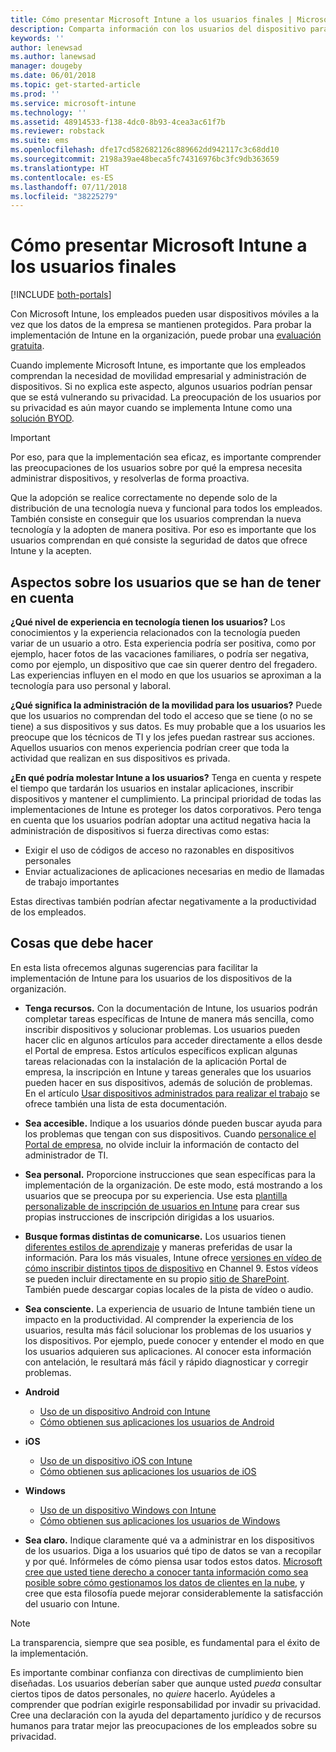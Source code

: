 ```yaml
---
title: Cómo presentar Microsoft Intune a los usuarios finales | Microsoft Intune
description: Comparta información con los usuarios del dispositivo para que la implementación de Intune se realice correctamente.
keywords: ''
author: lenewsad
ms.author: lanewsad
manager: dougeby
ms.date: 06/01/2018
ms.topic: get-started-article
ms.prod: ''
ms.service: microsoft-intune
ms.technology: ''
ms.assetid: 48914533-f138-4dc0-8b93-4cea3ac61f7b
ms.reviewer: robstack
ms.suite: ems
ms.openlocfilehash: dfe17cd582682126c889662dd942117c3c68dd10
ms.sourcegitcommit: 2198a39ae48beca5fc74316976bc3fc9db363659
ms.translationtype: HT
ms.contentlocale: es-ES
ms.lasthandoff: 07/11/2018
ms.locfileid: "38225279"
---
```

# <a name="how-to-educate-your-end-users-about-microsoft-intune"></a>Cómo presentar Microsoft Intune a los usuarios finales

[!INCLUDE [both-portals](./includes/note-for-both-portals.md)]

Con Microsoft Intune, los empleados pueden usar dispositivos móviles a la vez que los datos de la empresa se mantienen protegidos. Para probar la implementación de Intune en la organización, puede probar una [evaluación gratuita](app-sdk.md).

Cuando implemente Microsoft Intune, es importante que los empleados comprendan la necesidad de movilidad empresarial y administración de dispositivos. Si no explica este aspecto, algunos usuarios podrían pensar que se está vulnerando su privacidad. La preocupación de los usuarios por su privacidad es aún mayor cuando se implementa Intune como una [solución BYOD](/enterprise-mobility-security/solutions/byod-design-considerations-guide).

> [!Important]
> Por eso, para que la implementación sea eficaz, es importante comprender las preocupaciones de los usuarios sobre por qué la empresa necesita administrar dispositivos, y resolverlas de forma proactiva.

Que la adopción se realice correctamente no depende solo de la distribución de una tecnología nueva y funcional para todos los empleados. También consiste en conseguir que los usuarios comprendan la nueva tecnología y la adopten de manera positiva. Por eso es importante que los usuarios comprendan en qué consiste la seguridad de datos que ofrece Intune y la acepten. 

## <a name="things-to-consider-about-your-users"></a>Aspectos sobre los usuarios que se han de tener en cuenta

__¿Qué nivel de experiencia en tecnología tienen los usuarios?__ Los conocimientos y la experiencia relacionados con la tecnología pueden variar de un usuario a otro. Esta experiencia podría ser positiva, como por ejemplo, hacer fotos de las vacaciones familiares, o podría ser negativa, como por ejemplo, un dispositivo que cae sin querer dentro del fregadero. Las experiencias influyen en el modo en que los usuarios se aproximan a la tecnología para uso personal y laboral.

__¿Qué significa la administración de la movilidad para los usuarios?__ Puede que los usuarios no comprendan del todo el acceso que se tiene (o no se tiene) a sus dispositivos y sus datos. Es muy probable que a los usuarios les preocupe que los técnicos de TI y los jefes puedan rastrear sus acciones. Aquellos usuarios con menos experiencia podrían creer que toda la actividad que realizan en sus dispositivos es privada. 

__¿En qué podría molestar Intune a los usuarios?__  Tenga en cuenta y respete el tiempo que tardarán los usuarios en instalar aplicaciones, inscribir dispositivos y mantener el cumplimiento. La principal prioridad de todas las implementaciones de Intune es proteger los datos corporativos. Pero tenga en cuenta que los usuarios podrían adoptar una actitud negativa hacia la administración de dispositivos si fuerza directivas como estas:  
* Exigir el uso de códigos de acceso no razonables en dispositivos personales
* Enviar actualizaciones de aplicaciones necesarias en medio de llamadas de trabajo importantes  

Estas directivas también podrían afectar negativamente a la productividad de los empleados. 

## <a name="things-you-should-do"></a>Cosas que debe hacer

En esta lista ofrecemos algunas sugerencias para facilitar la implementación de Intune para los usuarios de los dispositivos de la organización.

* __Tenga recursos.__ Con la documentación de Intune, los usuarios podrán completar tareas específicas de Intune de manera más sencilla, como inscribir dispositivos y solucionar problemas. Los usuarios pueden hacer clic en algunos artículos para acceder directamente a ellos desde el Portal de empresa. Estos artículos específicos explican algunas tareas relacionadas con la instalación de la aplicación Portal de empresa, la inscripción en Intune y tareas generales que los usuarios pueden hacer en sus dispositivos, además de solución de problemas. En el artículo [Usar dispositivos administrados para realizar el trabajo](/intune-user-help/use-managed-devices-to-get-work-done) se ofrece también una lista de esta documentación.

* __Sea accesible.__ Indique a los usuarios dónde pueden buscar ayuda para los problemas que tengan con sus dispositivos. Cuando [personalice el Portal de empresa](company-portal-customize.md), no olvide incluir la información de contacto del administrador de TI.

* __Sea personal.__ Proporcione instrucciones que sean específicas para la implementación de la organización. De este modo, está mostrando a los usuarios que se preocupa por su experiencia. Use esta [plantilla personalizable de inscripción de usuarios en Intune](https://gallery.technet.microsoft.com/office/Intune-End-User-Enrollment-3a0c9b0c) para crear sus propias instrucciones de inscripción dirigidas a los usuarios.

* __Busque formas distintas de comunicarse.__ Los usuarios tienen [diferentes estilos de aprendizaje](https://www.umassd.edu/dss/resources/facultystaff/howtoteachandaccommodate/howtoaccommodatedifferentlearningstyles/) y maneras preferidas de usar la información. Para los más visuales, Intune ofrece [versiones en vídeo de cómo inscribir distintos tipos de dispositivo](https://channel9.msdn.com/Series/IntuneEnrollment) en Channel 9. Estos vídeos se pueden incluir directamente en su propio [sitio de SharePoint](https://support.office.com/article/Embed-a-video-from-Office-365-Video-59e19984-c34e-4be8-889b-f6fa93910581). También puede descargar copias locales de la pista de vídeo o audio.

* __Sea consciente.__ La experiencia de usuario de Intune también tiene un impacto en la productividad. Al comprender la experiencia de los usuarios, resulta más fácil solucionar los problemas de los usuarios y los dispositivos. Por ejemplo, puede conocer y entender el modo en que los usuarios adquieren sus aplicaciones. Al conocer esta información con antelación, le resultará más fácil y rápido diagnosticar y corregir problemas.

* **Android**
  * [Uso de un dispositivo Android con Intune](/intune-user-help/using-your-android-device-with-intune)
  * [Cómo obtienen sus aplicaciones los usuarios de Android](end-user-apps-android.md)

* **iOS**
  * [Uso de un dispositivo iOS con Intune](/intune-user-help/using-your-ios-device-with-intune)
  * [Cómo obtienen sus aplicaciones los usuarios de iOS](end-user-apps-ios.md)

* **Windows**
  * [Uso de un dispositivo Windows con Intune](/intune-user-help/using-your-windows-device-with-intune)
  * [Cómo obtienen sus aplicaciones los usuarios de Windows](end-user-apps-windows.md)

* __Sea claro.__ Indique claramente qué va a administrar en los dispositivos de los usuarios. Diga a los usuarios qué tipo de datos se van a recopilar y por qué. Infórmeles de cómo piensa usar todos estos datos. [Microsoft cree que usted tiene derecho a conocer tanta información como sea posible sobre cómo gestionamos los datos de clientes en la nube](https://www.microsoft.com/trustcenter/about/transparency), y cree que esta filosofía puede mejorar considerablemente la satisfacción del usuario con Intune.

>[!Note]
> La transparencia, siempre que sea posible, es fundamental para el éxito de la implementación.

Es importante combinar confianza con directivas de cumplimiento bien diseñadas. Los usuarios deberían saber que aunque usted *pueda* consultar ciertos tipos de datos personales, no *quiere* hacerlo. Ayúdeles a comprender que podrían exigirle responsabilidad por invadir su privacidad. Cree una declaración con la ayuda del departamento jurídico y de recursos humanos para tratar mejor las preocupaciones de los empleados sobre su privacidad.
